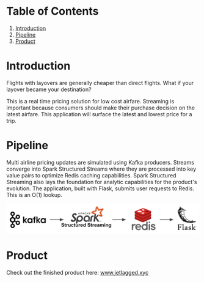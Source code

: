 # Table of Contents
1. [Introduction](README.md#introduction)
2. [Pipeline](README.md#pipeline)
3. [Product](README.md#product)

# Introduction

Flights with layovers are generally cheaper than direct flights. What if your layover became your destination?

This is a real time pricing solution for low cost airfare. Streaming is important because consumers should make their purchase decision on the latest airfare. This application will surface the latest and lowest price for a trip.

# Pipeline

Multi airline pricing updates are simulated using Kafka producers. Streams converge into Spark Structured Streams where they are processed into key value pairs to optimize Redis caching capabilities. Spark Structured Streaming also lays the foundation for analytic capabilities for the product's evolution. The application, built with Flask, submits user requests to Redis. This is an O(1) lookup. 

![pipeline](images/pipeline.png)

# Product

Check out the finished product here: www.jetlagged.xyc

